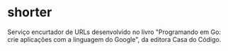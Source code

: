 # shorter

Serviço encurtador de URLs desenvolvido no livro "Programando em Go: crie aplicações com a linguagem do Google", da editora Casa do Código.
